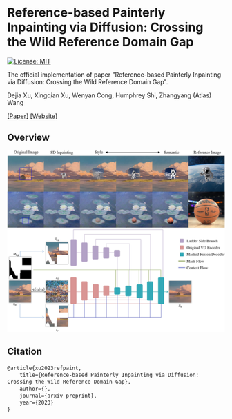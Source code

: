 # Reference-based Painterly Inpainting via Diffusion: Crossing the Wild Reference Domain Gap

[![License: MIT](https://img.shields.io/badge/License-MIT-green.svg)](https://opensource.org/licenses/MIT)

The official implementation of paper "Reference-based Painterly Inpainting via Diffusion: Crossing the Wild Reference Domain Gap".

Dejia Xu, Xingqian Xu, Wenyan Cong, Humphrey Shi, Zhangyang (Atlas) Wang

[[Paper]](https://arxiv.org/abs/2210.08772) [[Website]](https://vita-group.github.io/RefPaint)

## Overview

![Demo Results](demo.jpg)
![Framework](framework.jpg)

## Citation

```
@article{xu2023refpaint,
    title={Reference-based Painterly Inpainting via Diffusion: Crossing the Wild Reference Domain Gap},
    author={},
    journal={arxiv preprint},
    year={2023}
}
```


